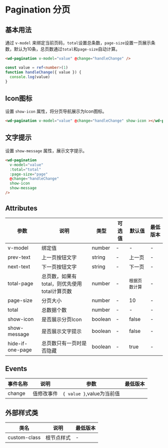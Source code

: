 #  Pagination 分页


## 基本用法

通过 `v-model` 来绑定当前页码，`total`设置总条数，`page-size`设置一页展示条数，默认为10条，总页数通过`total`和`page-size`自动计算。

```html
<wd-pagination v-model="value" @change="handleChange" />
```

```typescript
const value = ref<number>(1)
function handleChange({ value }) {
  console.log(value)
}
```

## Icon图标

设置 `show-icon` 属性，将分页导航展示为Icon图标。

```html
<wd-pagination v-model="value" @change="handleChange" show-icon ></wd-pagination>
```

## 文字提示

设置 `show-message` 属性，展示文字提示。

```html
<wd-pagination 
  v-model="value" 
  :total="total" 
  :page-size="page" 
  @change="handleChange" 
  show-icon 
  show-message
/>
```

## Attributes

| 参数 | 说明 | 类型 | 可选值 | 默认值 | 最低版本 |
|-----|------|-----|-------|-------|--------|
| v-model | 绑定值 | number | - | - | - |
| prev-text | 上一页按钮文字 |  string | - | 上一页 | - |
| next-text | 下一页按钮文字 |  string | - | 下一页 | - |
| total-page | 总页数，如果有total，则优先使用total计算页数 |  number | - | `根据页数计算` | - |
| page-size | 分页大小 |  number | - | 10 | - |
| total | 总数据个数 |  number | - | - | - |
| show-icon | 是否展示分页Icon |  boolean | - | false | - |
| show-message | 是否展示文字提示 |  boolean | - | false | - |
| hide-if-one-page | 总页数只有一页时是否隐藏 |  boolean | - | true | - |

## Events

| 事件名称 | 说明 | 参数 | 最低版本 |
|---------|-----|------|--------|
| change | 值修改事件 | `{ value }`,value为当前值 |

## 外部样式类

| 类名 | 说明 | 最低版本 |
|-----|------|--------|
| custom-class | 根节点样式 | - |
